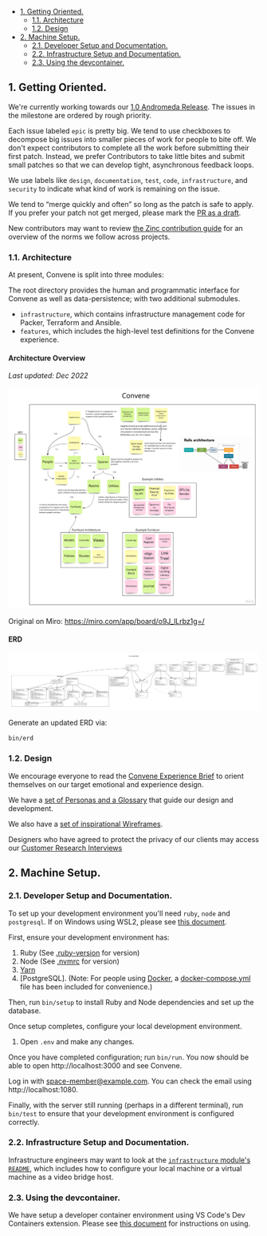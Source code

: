 - [1. Getting Oriented.](#1-getting-oriented)
  - [1.1. Architecture](#11-architecture)
  - [1.2. Design](#12-design)
- [2. Machine Setup.](#2-machine-setup)
  - [2.1. Developer Setup and Documentation.](#21-developer-setup-and-documentation)
  - [2.2. Infrastructure Setup and Documentation.](#22-infrastructure-setup-and-documentation)
  - [2.3. Using the devcontainer.](#23-using-the-devcontainer)

## 1. Getting Oriented.

We're currently working towards our
[1.0 Andromeda Release](https://github.com/zinc-collective/convene/milestone/1).
The issues in the milestone are ordered by rough priority.

Each issue labeled `epic` is pretty big. We tend to use checkboxes to decompose
big issues into smaller pieces of work for people to bite off. We don't expect
contributors to complete all the work before submitting their first patch.
Instead, we prefer Contributors to take little bites and submit small patches so
that we can develop tight, asynchronous feedback loops.

We use labels like `design`, `documentation`, `test`, `code`, `infrastructure`,
and `security` to indicate what kind of work is remaining on the issue.

We tend to “merge quickly and often” so long as the patch is safe to apply. If
you prefer your patch not get merged, please mark the
[PR as a draft](https://docs.github.com/en/free-pro-team@latest/github/collaborating-with-issues-and-pull-requests/about-pull-requests#draft-pull-requests).

New contributors may want to review
[the Zinc contribution guide](https://www.zinc.coop/contributing/) for an
overview of the norms we follow across projects.

### 1.1. Architecture

At present, Convene is split into three modules:

The root directory provides the human and programmatic interface for Convene
as well as data-persistence; with two additional submodules.

- `infrastructure`, which contains infrastructure management code for Packer,
  Terraform and Ansible.
- `features`, which includes the high-level test definitions for the Convene
  experience.

#### Architecture Overview

_Last updated: Dec 2022_

![](./docs/convene-architecture-overview.jpg)

Original on Miro: https://miro.com/app/board/o9J_lLrbz1g=/

#### ERD

![Entity Relationship Diagram of Convene, Showing an Overview of our Core Models and Associations](./docs/erd.png)

Generate an updated ERD via:
```bash
bin/erd
```

### 1.2. Design

We encourage everyone to read the
[Convene Experience Brief](https://docs.google.com/document/d/1cqnQa3NhRxY1gkGekGokeuXKTxS9oMGm3fH1cNasYOo/edit?usp=drive_web&ouid=109885491663234077023)
to orient themselves on our target emotional and experience design.

We have a
[set of Personas and a Glossary](https://docs.google.com/spreadsheets/d/1BOBCT0yrgrbCuQFTx_hIQak0FSQjnjjFZVA3YksEv8s/edit#gid=622652343)
that guide our design and development.

We also have a
[set of inspirational Wireframes](https://xd.adobe.com/view/fd425dbe-5384-44c9-997a-eeee6e886a86-a811/grid).

Designers who have agreed to protect the privacy of our clients may access our
[Customer Research Interviews](https://drive.google.com/drive/u/2/folders/1gncYSkVIAj4CnlUZM9KPQlFdj_aqulDl)

## 2. Machine Setup.

### 2.1. Developer Setup and Documentation.

To set up your development environment you'll need `ruby`, `node` and
`postgresql`. If on Windows using WSL2, please see [this document](docs/windows-wsl-dev-setup.md).

First, ensure your development environment has:

1. Ruby (See [.ruby-version](./.ruby-version) for version)
2. Node (See [.nvmrc](./.nvmrc) for version)
3. [Yarn]
4. [PostgreSQL]. (Note: For people using [Docker], a [docker-compose.yml]
   file has been included for convenience.)

Then, run `bin/setup` to install Ruby and Node dependencies and set up the
database.

Once setup completes, configure your local development environment.
1. Open `.env` and make any changes.

Once you have completed configuration; run `bin/run`. You now should be able to open
http://localhost:3000 and see Convene.

Log in with space-member@example.com. You can check the email using http://localhost:1080.

Finally, with the server still running (perhaps in a different terminal), run
`bin/test` to ensure that your development environment is configured correctly.

[PostgreSQL 12]: https://www.postgresql.org/download/
[Docker]: https://www.docker.com
[docker-compose.yml]: ./docker-compose.yml
[.env.example]: ./.env.example
[Yarn]: https://yarnpkg.com/getting-started/install

### 2.2. Infrastructure Setup and Documentation.

Infrastructure engineers may want to look at the
[`infrastructure` module's `README`](./infrastructure/README.md), which includes
how to configure your local machine or a virtual machine as a video bridge host.

### 2.3. Using the devcontainer.
We have setup a developer container environment using VS Code's Dev Containers extension. 
Please see [this document](docs/devcontainer-usage.md) for instructions on using.
